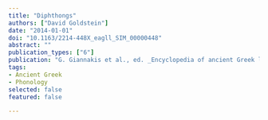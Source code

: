 ```yaml
---
title: "Diphthongs"
authors: ["David Goldstein"]
date: "2014-01-01"
doi: "10.1163/2214-448X_eagll_SIM_00000448"
abstract: ""
publication_types: ["6"]
publication: "G. Giannakis et al., ed. _Encyclopedia of ancient Greek language and linguistics_, vol. 1:498–499. Leiden: Brill"
tags:
- Ancient Greek
- Phonology
selected: false
featured: false

---
```

